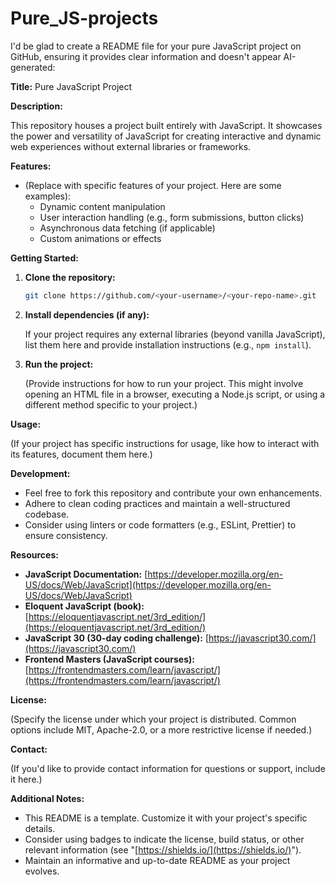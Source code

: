 # Pure_JS-projects


I'd be glad to create a README file for your pure JavaScript project on GitHub, ensuring it provides clear information and doesn't appear AI-generated:

**Title:** Pure JavaScript Project

**Description:**

This repository houses a project built entirely with JavaScript. It showcases the power and versatility of JavaScript for creating interactive and dynamic web experiences without external libraries or frameworks.

**Features:**

* (Replace with specific features of your project. Here are some examples):
    * Dynamic content manipulation
    * User interaction handling (e.g., form submissions, button clicks)
    * Asynchronous data fetching (if applicable)
    * Custom animations or effects

**Getting Started:**

1. **Clone the repository:**

   ```bash
   git clone https://github.com/<your-username>/<your-repo-name>.git
   ```

2. **Install dependencies (if any):**

   If your project requires any external libraries (beyond vanilla JavaScript), list them here and provide installation instructions (e.g., `npm install`).

3. **Run the project:**

   (Provide instructions for how to run your project. This might involve opening an HTML file in a browser, executing a Node.js script, or using a different method specific to your project.)

**Usage:**

(If your project has specific instructions for usage, like how to interact with its features, document them here.)

**Development:**

* Feel free to fork this repository and contribute your own enhancements.
* Adhere to clean coding practices and maintain a well-structured codebase.
* Consider using linters or code formatters (e.g., ESLint, Prettier) to ensure consistency.

**Resources:**

* **JavaScript Documentation:** [https://developer.mozilla.org/en-US/docs/Web/JavaScript](https://developer.mozilla.org/en-US/docs/Web/JavaScript)
* **Eloquent JavaScript (book):** [https://eloquentjavascript.net/3rd_edition/](https://eloquentjavascript.net/3rd_edition/)
* **JavaScript 30 (30-day coding challenge):** [https://javascript30.com/](https://javascript30.com/)
* **Frontend Masters (JavaScript courses):** [https://frontendmasters.com/learn/javascript/](https://frontendmasters.com/learn/javascript/)

**License:**

(Specify the license under which your project is distributed. Common options include MIT, Apache-2.0, or a more restrictive license if needed.)

**Contact:**

(If you'd like to provide contact information for questions or support, include it here.)

**Additional Notes:**

* This README is a template. Customize it with your project's specific details.
* Consider using badges to indicate the license, build status, or other relevant information (see "[https://shields.io/](https://shields.io/)").
* Maintain an informative and up-to-date README as your project evolves.

